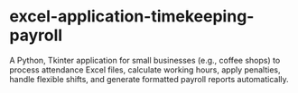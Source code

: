 # excel-application-timekeeping-payroll
A Python, Tkinter application for small businesses (e.g., coffee shops) to process attendance Excel files, calculate working hours, apply penalties, handle flexible shifts, and generate formatted payroll reports automatically.
